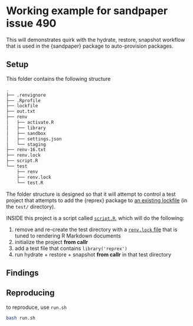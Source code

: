 # Working example for sandpaper issue 490

This will demonstrates quirk with the hydrate, restore, snapshot workflow that
is used in the {sandpaper} package to auto-provision packages. 

## Setup


This folder contains the following structure

```sh
.
├── .renvignore
├── .Rprofile
├── lockfile
├── out.txt
├── renv
│   ├── activate.R
│   ├── library
│   ├── sandbox
│   ├── settings.json
│   └── staging
├── renv-16.txt
├── renv.lock
├── script.R
└── test
    ├── renv
    ├── renv.lock
    └── test.R
```

The folder structure is designed so that it will attempt to control a
test project that attempts to add the {reprex} package to [an existing
lockfile](https://raw.githubusercontent.com/carpentries/workbench-template-rmd/f6ea6bca196ecd127d4e550afa6e940513419d1c/renv/profiles/lesson-requirements/renv.lock)
(in the `test/` directory).


INSIDE this project is a script called [`script.R`](script.R), which
will do the following:

1. remove and re-create the test directory with a [`renv.lock` file](https://raw.githubusercontent.com/carpentries/workbench-template-rmd/f6ea6bca196ecd127d4e550afa6e940513419d1c/renv/profiles/lesson-requirements/renv.lock) that is tuned to rendering R Markdown documents
2. initialize the project **from callr**
3. add a test file that contains `library('reprex')`
4. run hydrate + restore + snapshot **from callr** in that test directory

## Findings

## Reproducing

to reproduce, use `run.sh`

```bash
bash run.sh
```
